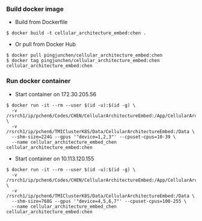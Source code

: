 ### Build docker image
* Build from Dockerfile
```
$ docker build -t cellular_architecture_embed:chen .
```
* Or pull from Docker Hub
```
$ docker pull pingjunchen/cellular_architecture_embed:chen
$ docker tag pingjunchen/cellular_architecture_embed:chen cellular_architecture_embed:chen
```

### Run docker container
* Start container on 172.30.205.56
```
$ docker run -it --rm --user $(id -u):$(id -g) \
  -v /rsrch1/ip/pchen6/Codes/CHEN/CellularArchitectureEmbed:/App/CellularArchitectureEmbed \
  -v /rsrch1/ip/pchen6/TMIClusterK8S/Data/CellularArchitectureEmbed:/Data \
  --shm-size=224G --gpus '"device=1,2,3"' --cpuset-cpus=10-39 \
  --name cellular_architecture_embed_chen cellular_architecture_embed:chen
```

* Start container on 10.113.120.155
```
$ docker run -it --rm --user $(id -u):$(id -g) \
  -v /rsrch1/ip/pchen6/Codes/CHEN/CellularArchitectureEmbed:/App/CellularArchitectureEmbed \
  -v /rsrch1/ip/pchen6/TMIClusterK8S/Data/CellularArchitectureEmbed:/Data \
  --shm-size=768G --gpus '"device=4,5,6,7"' --cpuset-cpus=100-255 \
  --name cellular_architecture_embed_chen cellular_architecture_embed:chen
```